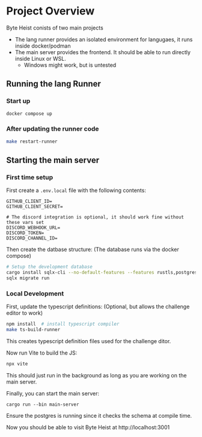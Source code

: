 # Project Overview

Byte Heist conists of two main projects

- The lang runner provides an isolated environment for langugaes, it runs inside docker/podman
- The main server provides the frontend. It should be able to run directly inside Linux or WSL.
  - Windows might work, but is untested

## Running the lang Runner

### Start up

```bash
docker compose up
```

### After updating the runner code

```bash
make restart-runner
```

## Starting the main server

### First time setup

First create a `.env.local` file with the following contents:

```
GITHUB_CLIENT_ID=
GITHUB_CLIENT_SECRET=

# The discord integration is optional, it should work fine without these vars set
DISCORD_WEBHOOK_URL=
DISCORD_TOKEN=
DISCORD_CHANNEL_ID=
```

Then create the datbase structure: (The database runs via the docker compose)

```bash
# Setup the development database
cargo install sqlx-cli --no-default-features --features rustls,postgres
sqlx migrate run
```

### Local Development

First, update the typescript definitions: (Optional, but allows the challenge editor to work)

```bash
npm install  # install typescript compiler
make ts-build-runner
```

This creates typescript definition files used for the challenge ditor.

Now run Vite to build the JS:

```bash
npx vite
```

This should just run in the background as long as you are working on the main server.

Finally, you can start the main server:

```
cargo run --bin main-server
```

Ensure the postgres is running since it checks the schema at compile time.

Now you should be able to visit Byte Heist at http://localhost:3001
